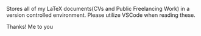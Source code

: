 Stores all of my LaTeX documents(CVs and Public Freelancing Work) in a version controlled environment. Please utilize VSCode when reading these.


Thanks!
Me to you
